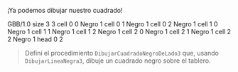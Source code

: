 ¡Ya podemos dibujar nuestro cuadrado!

<gs-board>
  GBB/1.0
   size 3 3
   cell 0 0 Negro 1
   cell 0 1 Negro 1
   cell 0 2 Negro 1
   cell 1 0 Negro 1
   cell 1 1 Negro 1
   cell 1 2 Negro 1
   cell 2 0 Negro 1
   cell 2 1 Negro 1
   cell 2 2 Negro 1
   head 0 2
</gs-board>

> Definí el procedimiento `DibujarCuadradoNegroDeLado3` que, usando `DibujarLineaNegra3`, dibuje un cuadrado negro sobre el tablero.